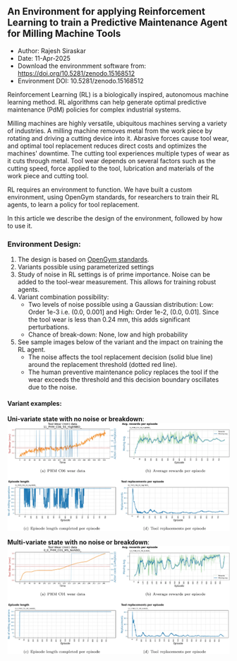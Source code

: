 ## An Environment for applying Reinforcement Learning to train a Predictive Maintenance Agent for Milling Machine Tools
- Author: Rajesh Siraskar
- Date: 11-Apr-2025
- Download the environmment software from: https://doi.org/10.5281/zenodo.15168512
- Environment DOI: 10.5281/zenodo.15168512  

Reinforcement Learning (RL) is a biologically inspired, autonomous machine learning method. RL algorithms can help generate optimal predictive maintenance (PdM) policies for complex industrial systems. 

Milling machines are highly versatile, ubiquitous machines serving a variety of industries. A milling machine removes metal from the work piece by rotating and driving a cutting device into it. Abrasive forces cause tool wear, and optimal tool replacement reduces direct costs and optimizes the machines' downtime. The cutting tool experiences multiple types of wear as it cuts through metal. Tool wear depends on several factors such as the cutting speed, force applied to the tool, lubrication and materials of the work piece and cutting tool. 

RL requires an environment to function. We have built a custom environment, using OpenGym standards, for researchers to train their RL agents, to learn a policy for tool replacement. 

In this article we describe the design of the environment, followed by how to use it.

### Environment Design:

1. The design is based on [OpenGym standards](https://github.com/openai/gym]).
2. Variants possible using parameterized settings
3. Study of noise in RL settings is of prime importance. Noise can be added to the tool-wear measurement. This allows for training robust agents.
4. Variant combination possibility: 
   - Two levels of noise possible using a Gaussian distribution: Low: Order 1e-3 i.e. (0.0, 0.001] and High: Order 1e-2, (0.0, 0.01]. Since the tool wear is less than 0.24 mm, this adds significant perturbations.
   - Chance of break-down: None, low and high probability
5. See sample images below of the variant and the impact on training the RL agent.
   - The noise affects the tool replacement decision (solid blue line) around the replacement threshold (dotted red line).
   - The human preventive maintenance policy replaces the tool if the wear exceeds the threshold and this decision boundary oscillates due to the noise.

#### Variant examples:

**Uni-variate state with no noise or breakdown**:
![Univariate](https://github.com/RajeshSiraskar-PhD/An-environment-for-applying-RL-to-train-a-predictive-maintenance-agent-for-milling-machine-tools/blob/main/PHM-C06.%20Variant%20Univariate%20state%2C%20high-noise%20and%20high%20chance%20of%20breakdown.webp)


**Multi-variate state with no noise or breakdown**:
 ![Multivariate state with no noise or breakdown:](https://github.com/RajeshSiraskar-PhD/An-environment-for-applying-RL-to-train-a-predictive-maintenance-agent-for-milling-machine-tools/blob/main/PHM-C01.%20Variant%20Multivariate%20state%2C%20No%20noise%20or%20breakdown.webp)

